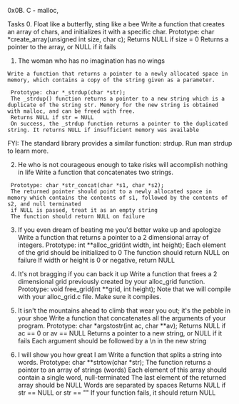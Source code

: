

0x0B. C - malloc,

Tasks 0. Float like a butterfly, sting like a bee Write a function that creates an array of chars, and initializes it with a specific char. Prototype: char *create_array(unsigned int size, char c); Returns NULL if size = 0 Returns a pointer to the array, or NULL if it fails

 1.   The woman who has no imagination has no wings

    Write a function that returns a pointer to a newly allocated space in memory, which contains a copy of the string given as a parameter.

     Prototype: char *_strdup(char *str);
     The _strdup() function returns a pointer to a new string which is a duplicate of the string str. Memory for the new string is obtained with malloc, and can be freed with free.
     Returns NULL if str = NULL
     On success, the _strdup function returns a pointer to the duplicated string. It returns NULL if insufficient memory was available

FYI: The standard library provides a similar function: strdup. Run man strdup to learn more.

 2.   He who is not courageous enough to take risks will accomplish nothing in life Write a function that concatenates two strings.

     Prototype: char *str_concat(char *s1, char *s2);
     The returned pointer should point to a newly allocated space in memory which contains the contents of s1, followed by the contents of s2, and null terminated
     if NULL is passed, treat it as an empty string
     The function should return NULL on failure

 3.   If you even dream of beating me you'd better wake up and apologize Write a function that returns a pointer to a 2 dimensional array of integers. Prototype: int **alloc_grid(int width, int height); Each element of the grid should be initialized to 0 The function should return NULL on failure If width or height is 0 or negative, return NULL

 4.   It's not bragging if you can back it up Write a function that frees a 2 dimensional grid previously created by your alloc_grid function. Prototype: void free_grid(int **grid, int height); Note that we will compile with your alloc_grid.c file. Make sure it compiles.

 5.   It isn't the mountains ahead to climb that wear you out; it's the pebble in your shoe Write a function that concatenates all the arguments of your program. Prototype: char *argstostr(int ac, char **av); Returns NULL if ac == 0 or av == NULL Returns a pointer to a new string, or NULL if it fails Each argument should be followed by a \n in the new string

 6.   I will show you how great I am Write a function that splits a string into words. Prototype: char **strtow(char *str); The function returns a pointer to an array of strings (words) Each element of this array should contain a single word, null-terminated The last element of the returned array should be NULL Words are separated by spaces Returns NULL if str == NULL or str == "" If your function fails, it should return NULL


